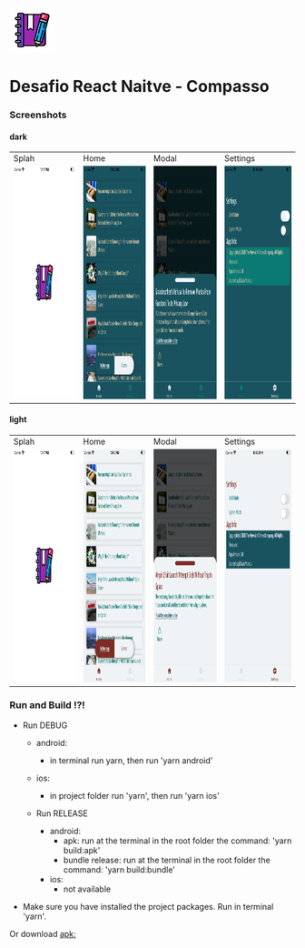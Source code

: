 ![N|Solid](screenshots/app_logo.png)

# Desafio React Naitve - Compasso

### Screenshots

#### dark

<table>
  <tr>
     <td>Splah</td>
      <td>Home</td>
     <td>Modal</td>
     <td>Settings</td>
  </tr>
  <tr>
    <td><img src="screenshots/splash.png" width=200 height=410></td>
    <td><img src="screenshots/dark1.png" width=200 height=410></td>
    <td><img src="screenshots/dark2.png" width=200 height=410></td>
    <td><img src="screenshots/dark3.png" width=200 height=410></td>
  </tr>
</table>

#### light

<table>
  <tr>
     <td>Splah</td>
      <td>Home</td>
     <td>Modal</td>
     <td>Settings</td>
  </tr>
  <tr>
    <td><img src="screenshots/splash.png" width=200 height=410></td>
    <td><img src="screenshots/light1.png" width=200 height=410></td>
    <td><img src="screenshots/light2.png" width=200 height=410></td>
    <td><img src="screenshots/light3.png" width=200 height=410></td>

  </tr>
 </table>

### Run and Build !?!

- Run DEBUG

  - android:

    - in terminal run yarn, then run 'yarn android'

  - ios:

    - in project folder run 'yarn', then run 'yarn ios'

  * Run RELEASE

    - android:
      - apk: run at the terminal in the root folder the command: 'yarn build:apk'
      - bundle release: run at the terminal in the root folder the command: 'yarn build:bundle'
    - ios:
      - not available

* Make sure you have installed the project packages. Run in terminal 'yarn'.


Or download [apk:](https://github.com/tassiomr/compasso-react-native/blob/develop/nyt.apk?raw=true) 

